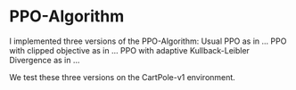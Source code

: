 # PPO-Algorithm

I implemented three versions of the PPO-Algorithm:
Usual PPO as in ...
PPO with clipped objective as in ...
PPO with adaptive Kullback-Leibler Divergence as in ...
	
We test these three versions on the CartPole-v1 environment.
  
